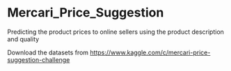 # Mercari_Price_Suggestion
Predicting the product prices to online sellers using the product description and quality


Download the datasets from https://www.kaggle.com/c/mercari-price-suggestion-challenge
